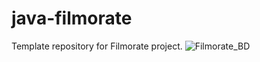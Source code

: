 # java-filmorate
Template repository for Filmorate project.
![Filmorate_BD](https://user-images.githubusercontent.com/96917910/176199705-1a9cfd58-fb5d-41eb-afbe-2ba054a440e5.png)
